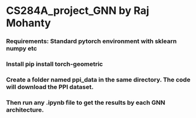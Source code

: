 # CS284A_project_GNN by Raj Mohanty

### Requirements: Standard pytorch environment with sklearn numpy etc
### Install pip install torch-geometric
### Create a folder named ppi_data in the same directory. The code will download the PPI dataset.
### Then run any .ipynb file to get the results by each GNN architecture.
